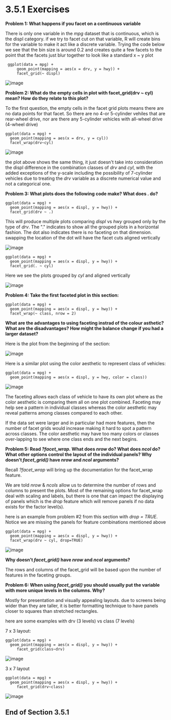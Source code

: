 # 3.5.1 Exercises

**Problem 1: What happens if you facet on a continuous variable**

There is only one variable in the *mpg* dataset that is continuous, which is the displ category.  if we try to facet cut on that variable, R will create bins for the variable to make it act like a discrete variable.  Trying the code below we see that the bin size is around 0.2 and creates quite a few facets to the point that the facets just blur together to look like a standard x ~ y plot
```
 ggplot(data = mpg) + 
     geom_point(mapping = aes(x = drv, y = hwy)) + 
     facet_grid(~ displ)
```

![image](/images/Exercise3.5.1.1.png)

**Problem 2: What do the empty cells in plot with facet_grid(drv ~ cyl) mean? How do they relate to this plot?**

To the first question, the empty cells in the facet grid plots means there are no data points for that facet.  So there are no 4-or 5-cylinder vehiles that are rear-wheel drive, nor are there any 5-cylinder vehicles with all-wheel drive (4-wheel drive)
```
ggplot(data = mpg) + 
  geom_point(mapping = aes(x = drv, y = cyl))
  facet_wrap(drv~cyl)
```
![image](/images/Exercise3.5.1.2.png)


the plot above shows the same thing, it just doesn't take into consideration the displ difference in the combination classes of *drv* and *cyl*, with the added exceptions of the y-scale including the possibility of 7-cylinder vehicles due to treating the *drv* variable as a discrete numerical value and not a categorical one. 

**Problem 3: What plots does the following code make? What does . do?**
```
ggplot(data = mpg) + 
  geom_point(mapping = aes(x = displ, y = hwy)) +
  facet_grid(drv ~ .)
```
This will produce multiple plots comparing *displ* vs *hwy* grouped only by the type of *drv*.  The "." indicates to show all the grouped plots in a horizontal fashion.  The dot also indicates there is no faceting on that dimension.  swapping the location of the dot will have the facet cuts aligned vertically

![image](/images/Exercise3.5.1.3a.png)
```
ggplot(data = mpg) + 
  geom_point(mapping = aes(x = displ, y = hwy)) +
  facet_grid(. ~ cyl)
```
Here we see the plots grouped by *cyl* and aligned vertically

![image](/images/Exercise3.5.1.3b.png)


**Problem 4: Take the first faceted plot in this section:**
```
ggplot(data = mpg) + 
  geom_point(mapping = aes(x = displ, y = hwy)) + 
  facet_wrap(~ class, nrow = 2)
```
**What are the advantages to using faceting instrad of the colour asthetic?  What are the disadvantages? How might the balance change if you had a larger dataset?**

Here is the plot from the beginning of the section:

![image](/images/Exercise3.5.1.4a.png)


Here is a similar plot using the color aesthetic to represent class of vehicles:
```
ggplot(data = mpg) + 
  geom_point(mapping = aes(x = displ, y = hwy, color = class))  
```

![image](/images/Exercise3.5.1.4b.png)

The faceting allows each class of vehicle to have its own plot where as the color aesthetic is comparing them all on one plot combined. Faceting may help see a pattern in individual classes whereas the color aesthetic may reveal patterns among classes compared to each other.  

If the data set were larger and in particular had more features, then the number of facet grids would increase making it hard to spot a pattern across classes.  The color aesthetic may have too many colors or classes over-lapping to see where one class ends and the next begins.

**Problem 5: Read *?facet_wrap.* What does *nrow* do? What does *ncol* do? What other options control the layout of the individual panels? Why doesn’t *facet_grid()* have *nrow* and *ncol* arguments?** 

Recall *?facet_wrap* will bring up the documentation for the facet_wrap feature.  

We are told *nrow* & *ncols* allow us to determine the number of rows and columns to present the plots.  Most of the remaining options for facet_wrap deal with scaling and labels, but there is one that can impact the displaying of panels which is the *drop* feature which will remove panels if no data exists for the factor level(s).

here is an example from problem #2 from this section with *drop = TRUE*. Notice we are missing the panels for feature combinations mentioned above
```
ggplot(data = mpg) + 
  geom_point(mapping = aes(x = displ, y = hwy)) + 
  facet_wrap(drv ~ cyl, drop=TRUE)
```
![image](/images/Exercise3.5.1.5.png)


  **Why doesn’t *facet_grid()* have *nrow* and *ncol* arguments?**
  
  The rows and columns of the facet_grid will be based upon the number of features in the faceting groups.
  
**Problem 6: When using *facet_grid()* you should usually put the variable with more unique levels in the columns. Why?**

Mostly for presentation and visually appealing layouts.  due to screens being wider than they are taller, it is better formatting technique to have panels closer to squares than stretched rectangles.

here are some examples with drv (3 levels) vs class (7 levels)

7 x 3 layout:
```
ggplot(data = mpg) + 
  geom_point(mapping = aes(x = displ, y = hwy)) + 
     facet_grid(class~drv)
```
![image](/images/Exercise3.5.1.6a.png)


3 x 7 layout
```
ggplot(data = mpg) + 
  geom_point(mapping = aes(x = displ, y = hwy)) + 
     facet_grid(drv~class)
```
![image](/images/Exercise3.5.1.6b.png)

## End of Section 3.5.1


  
